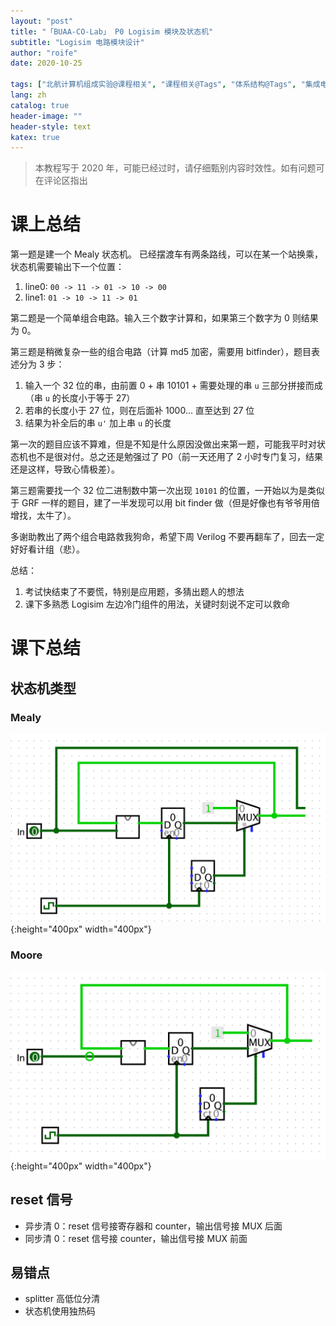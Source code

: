 ```yaml
---
layout: "post"
title: "「BUAA-CO-Lab」 P0 Logisim 模块及状态机"
subtitle: "Logisim 电路模块设计"
author: "roife"
date: 2020-10-25

tags: ["北航计算机组成实验@课程相关", "课程相关@Tags", "体系结构@Tags", "集成电路@Tags"]
lang: zh
catalog: true
header-image: ""
header-style: text
katex: true
---
```


> 本教程写于 2020 年，可能已经过时，请仔细甄别内容时效性。如有问题可在评论区指出

# 课上总结

第一题是建一个 Mealy 状态机。
已经摆渡车有两条路线，可以在某一个站换乘，状态机需要输出下一个位置：
1. line0: `00 -> 11 -> 01 -> 10 -> 00`
2. line1: `01 -> 10 -> 11 -> 01`

第二题是一个简单组合电路。输入三个数字计算和，如果第三个数字为 0 则结果为 0。

第三题是稍微复杂一些的组合电路（计算 md5 加密，需要用 bitfinder），题目表述分为 3 步：
1. 输入一个 32 位的串，由前置 0 + 串 10101 + 需要处理的串 `u` 三部分拼接而成（串 `u` 的长度小于等于 27）
2. 若串的长度小于 27 位，则在后面补 1000... 直至达到 27 位
3. 结果为补全后的串 `u'` 加上串 `u` 的长度

第一次的题目应该不算难，但是不知是什么原因没做出来第一题，可能我平时对状态机也不是很对付。总之还是勉强过了 P0（前一天还用了 2 小时专门复习，结果还是这样，导致心情极差）。

第三题需要找一个 32 位二进制数中第一次出现 `10101` 的位置，一开始以为是类似于 GRF 一样的题目，建了一半发现可以用 bit finder 做（但是好像也有爷爷用倍增找，太牛了）。

多谢助教出了两个组合电路救我狗命，希望下周 Verilog 不要再翻车了，回去一定好好看计组（悲）。

总结：
1. 考试快结束了不要慌，特别是应用题，多猜出题人的想法
2. 课下多熟悉 Logisim 左边冷门组件的用法，关键时刻说不定可以救命

# 课下总结

## 状态机类型

### Mealy

![Mealy](/img/in-post/post-buaa-co/p0-lab-mealy.png "p0-lab-mealy"){:height="400px" width="400px"}

### Moore

![Moore](/img/in-post/post-buaa-co/p0-lab-moore.png "p0-lab-moore"){:height="400px" width="400px"}

## reset 信号

- 异步清 0：reset 信号接寄存器和 counter，输出信号接 MUX 后面
- 同步清 0：reset 信号接 counter，输出信号接 MUX 前面

## 易错点

- splitter 高低位分清
- 状态机使用独热码
